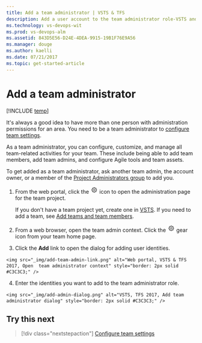 ```yaml
---
title: Add a team administrator | VSTS & TFS 
description: Add a user account to the team administrator role-VSTS and Team Foundation Server   
ms.technology: vs-devops-wit
ms.prod: vs-devops-alm
ms.assetid: 843D5E56-D24E-4DEA-9915-19B1F76E9A56
ms.manager: douge
ms.author: kaelli
ms.date: 07/21/2017
ms.topic: get-started-article
---
```


# Add a team administrator 

[!INCLUDE [temp](../_shared/version-vsts-tfs-all-versions.md)]


<a id="add-team-admin">  </a>  

It's always a good idea to have more than one person with administration permissions for an area. You need to be a team administrator to [configure team settings](manage-team-assets.md). 

As a team administrator, you can configure, customize, and manage all team-related activities for your team. These include being able to add team members, add team admins, and configure Agile tools and team assets. 

To get added as a team administrator, ask another team admin, the account owner, or a member of the [Project Administrators group](../../security/set-project-collection-level-permissions.md) to add you. 


1. From the web portal, click the ![gear settings icon](../_img/icons/gear_icon.png) icon to open the administration page for the team project. 

	If you don't have a team project yet, create one in [VSTS](../../accounts/set-up-vs.md)<!---or set one up in an [on-premises TFS](../../accounts/create-team-project.md)-->. If you need to add a team, see [Add teams and team members](multiple-teams.md).

2. From a web browser, open the team admin context. Click the ![gear icon](../_img/icons/gear_icon.png) gear icon from your team home page.  
 
3. Click the **Add** link to open the dialog for adding user identities.   
<!---	**VSTS and TFS 2017**   -->
	<img src="_img/add-team-admin-link.png" alt="Web portal, VSTS & TFS 2017, Open  team administrator context" style="border: 2px solid #C3C3C3;" />
<!---	***TFS 2015** 

	<img src="_img/add-account-as-team-admin.png" alt="Web portal, TFS 2015, Open team administration context" style="border: 2px solid #C3C3C3;" />    -->

4. Enter the identities you want to add to the team administrator role.  
<!---	**VSTS and TFS 2017**   -->

	<img src="_img/add-admin-dialog.png" alt="VSTS, TFS 2017, Add team administrator dialog" style="border: 2px solid #C3C3C3;" /> 

<!---	**TFS 2015** 

	![Add account as a team administrator](_img/add-team-admin-dialog.png)    -->

## Try this next  

> [!div class="nextstepaction"]
> [Configure team settings](manage-team-assets.md) 

